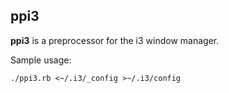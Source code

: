 ## ppi3

**ppi3** is a preprocessor for the i3 window manager.

Sample usage:

    ./ppi3.rb <~/.i3/_config >~/.i3/config

